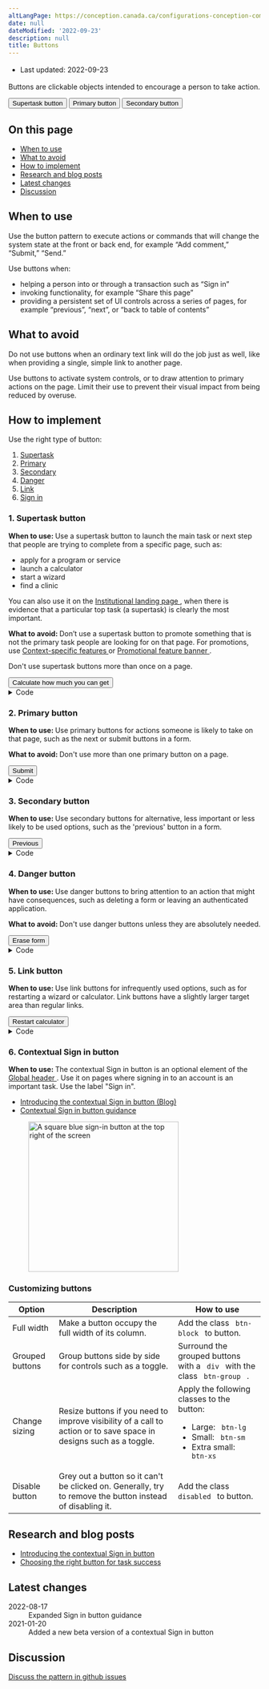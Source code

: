 ```yaml
---
altLangPage: https://conception.canada.ca/configurations-conception-communes/boutons.html
date: null
dateModified: '2022-09-23'
description: null
title: Buttons
---
```

<div class="row">
  <div class="col-md-12 pull-left">
    <ul class="list-inline small mrgn-bttm-sm" id="list-inline-desktop-only" style="line-height:1.65em">
      <li class="mrgn-rght-lg"> Last updated: 2022-09-23 </li>
    </ul>
  </div>
</div>
<section>
  <p> Buttons are clickable objects intended to encourage a person to take action. </p>
  <div class="pattern-demo mrgn-bttm-md">
    <button class="btn btn-call-to-action"> Supertask button </button>
    <button class="btn btn-primary"> Primary button </button>
    <button class="btn btn-default"> Secondary button </button>
  </div>
  <section>
    <h2> On this page </h2>
    <ul>
      <li> <a href="#when"> When to use </a> </li>
      <li> <a href="#avoid"> What to avoid </a> </li>
      <li> <a href="#how"> How to implement </a> </li>
      <li> <a href="#research"> Research and blog posts </a> </li>
      <li> <a href="#latest"> Latest changes </a> </li>
      <li> <a href="#discuss"> Discussion </a> </li>
    </ul>
  </section>
  <section>
    <h2 id="when"> When to use </h2>
    <p> Use the button pattern to execute actions or commands that will change the system state at the front or back end, for example “Add comment,” “Submit,” “Send.” </p>
    <p> Use buttons when: </p>
    <ul>
      <li> helping a person into or through a transaction such as “Sign in” </li>
      <li> invoking functionality, for example “Share this page” </li>
      <li> providing a persistent set of UI controls across a series of pages, for example “previous”, “next”, or “back to table of contents” </li>
    </ul>
  </section>
  <section>
    <h2 id="avoid"> What to avoid </h2>
    <p> Do not use buttons when an ordinary text link will do the job just as well, like when providing a single, simple link to another page. </p>
    <p> Use buttons to activate system controls, or to draw attention to primary actions on the page. Limit their use to prevent their visual impact from being reduced by overuse. </p>
  </section>
  <section>
    <h2 id="how"> How to implement </h2>
    <p> Use the right type of button: </p>
    <ol>
      <li> <a href="#action"> Supertask </a> </li>
      <li> <a href="#primary"> Primary </a> </li>
      <li> <a href="#secondary"> Secondary </a> </li>
      <li> <a href="#danger"> Danger </a> </li>
      <li> <a href="#link"> Link </a> </li>
      <li> <a href="#sign-in"> Sign in </a> </li>
    </ol>
    <h3 id="action"> 1. Supertask button </h3>
    <p> <strong> When to use: </strong> Use a supertask button to launch the main task or next step that people are trying to complete from a specific page, such as: </p>
    <ul>
      <li> apply for a program or service </li>
      <li> launch a calculator </li>
      <li> start a wizard </li>
      <li> find a clinic </li>
    </ul>
    <p> You can also use it on the <a href="https://design.canada.ca/mandatory-templates/institutional-profile-pages.html"> Institutional landing page </a> , when there is evidence that a particular top task (a supertask) is clearly the most important. </p>
    <p> <strong> What to avoid: </strong> Don’t use a supertask button to promote something that is not the primary task people are looking for on that page. For promotions, use <a href="https://design.canada.ca/common-design-patterns/feature-tiles.html"> Context-specific features </a> or <a href="https://design.canada.ca/common-design-patterns/feature-banner.html"> Promotional feature banner </a> . </p>
    <p> Don't use supertask buttons more than once on a page. </p>
    <div class="pattern-demo mrgn-bttm-md">
      <button class="btn btn-call-to-action"> Calculate how much you can get </button>
    </div>
    <details>
      <summary> Code </summary>
      <pre><code>&lt;button class="btn btn-call-to-action"&gt;Calculate how much you can get&lt;/button&gt;</code></pre>
    </details>
    <h3 id="primary"> 2. Primary button </h3>
    <p> <strong> When to use: </strong> Use primary buttons for actions someone is likely to take on that page, such as the next or submit buttons in a form. </p>
    <p> <strong> What to avoid: </strong> Don't use more than one primary button on a page. </p>
    <div class="pattern-demo mrgn-bttm-md">
      <button class="btn btn-primary"> Submit </button>
    </div>
    <details>
      <summary> Code </summary>
      <pre><code>&lt;button class="btn btn-primary"&gt;Submit&lt;/button&gt;</code></pre>
    </details>
    <h3 id="secondary"> 3. Secondary button </h3>
    <p> <strong> When to use: </strong> Use secondary buttons for alternative, less important or less likely to be used options, such as the 'previous' button in a form. </p>
    <div class="pattern-demo mrgn-bttm-md">
      <button class="btn btn-default"> Previous </button>
    </div>
    <details>
      <summary> Code </summary>
      <pre><code>&lt;button class="btn btn-default"&gt;Previous&lt;/button&gt;</code></pre>
    </details>
    <h3 id="danger"> 4. Danger button </h3>
    <p> <strong> When to use: </strong> Use danger buttons to bring attention to an action that might have consequences, such as deleting a form or leaving an authenticated application. </p>
    <p> <strong> What to avoid: </strong> Don't use danger buttons unless they are absolutely needed. </p>
    <div class="pattern-demo mrgn-bttm-md">
      <button class="btn btn-danger"> Erase form </button>
    </div>
    <details>
      <summary> Code </summary>
      <pre><code>&lt;button class="btn btn-danger"&gt;Erase form&lt;/button&gt;</code></pre>
    </details>
    <h3 id="link"> 5. Link button </h3>
    <p> <strong> When to use: </strong> Use link buttons for infrequently used options, such as for restarting a wizard or calculator. Link buttons have a slightly larger target area than regular links. </p>
    <div class="pattern-demo mrgn-bttm-md">
      <button class="btn btn-link"> Restart calculator </button>
    </div>
    <details>
      <summary> Code </summary>
      <pre><code>&lt;button class="btn btn-link"&gt;Restart calculator&lt;/button&gt;</code></pre>
    </details>
    <h3 id="sign-in"> 6. Contextual Sign in button </h3>
    <p> <strong> When to use: </strong> The contextual Sign in button is an optional element of the <a href="global-header.html"> Global header </a> . Use it on pages where signing in to an account is an important task. Use the label "Sign in". </p>
    <ul>
      <li> <a href="https://blog.canada.ca/2022/09/23/introducing-contextual-sign-in-button"> Introducing the contextual Sign in button (Blog) </a> </li>
      <li> <a href="contextual-signin.html"> Contextual Sign in button guidance </a> </li>
    </ul>
    <div class="pattern-demo mrgn-bttm-md mrgn-tp-lg">
      <figure><img alt="A square blue sign-in button at the top right of the screen" class="img-responsive border" src="../images/sign-in-button.png" width="300"></figure>
    </div>
    <h3> Customizing buttons </h3>
    <table class="table">
      <thead>
        <tr>
          <th> Option </th>
          <th> Description </th>
          <th> How to use </th>
        </tr>
      </thead>
      <tbody>
        <tr>
          <td> Full width </td>
          <td> Make a button occupy the full width of its column. </td>
          <td> Add the class <code> btn-block </code> to button. </td>
        </tr>
        <tr>
          <td> Grouped buttons </td>
          <td> Group buttons side by side for controls such as a toggle. </td>
          <td> Surround the grouped buttons with a <code> div </code> with the class <code> btn-group </code> . </td>
        </tr>
        <tr>
          <td> Change sizing </td>
          <td> Resize buttons if you need to improve visibility of a call to action or to save space in designs such as a toggle. </td>
          <td> Apply the following classes to the button:
            <ul>
              <li> Large: <code> btn-lg </code> </li>
              <li> Small: <code> btn-sm </code> </li>
              <li> Extra small: <code> btn-xs </code> </li>
            </ul></td>
        </tr>
        <tr>
          <td> Disable button </td>
          <td> Grey out a button so it can't be clicked on. Generally, try to remove the button instead of disabling it. </td>
          <td> Add the class <code> disabled </code> to button. </td>
        </tr>
      </tbody>
    </table>
  </section>
  <h2 id="research"> Research and blog posts </h2>
  <ul>
    <li> <a href="https://blog.canada.ca/2022/09/23/introducing-contextual-sign-in-button"> Introducing the contextual Sign in button </a> </li>
    <li> <a href="https://blog.canada.ca/2020/12/17/choosing-buttons.html"> Choosing the right button for task success </a> </li>
  </ul>
  <section>
    <h2 id="latest"> Latest changes </h2>
    <section>
      <dl class="dl-horizontal">
        <dt>
          <time class="link-muted" datetime="2022-08-17"> 2022-08-17 </time>
        </dt>
        <dd> Expanded Sign in button guidance </dd>
        <dt>
          <time class="link-muted" datetime="2021-01-20"> 2021-01-20 </time>
        </dt>
        <dd> Added a new beta version of a contextual Sign in button </dd>
      </dl>
    </section>
  </section>
  <section>
    <h2 id="discuss"> Discussion </h2>
    <p> <a href="https://github.com/canada-ca/design-system-systeme-conception/issues"> Discuss the pattern in github issues </a> </p>
  </section>
</section>
